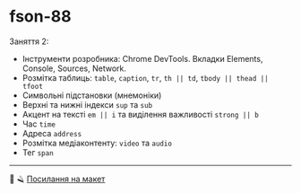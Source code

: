 # fson-88

Заняття 2:

- Інструменти розробника: Chrome DevTools. Вкладки Elements, Console, Sources, Network.
- Розмітка таблиць: `table`, `caption`, `tr`, `th || td`, `tbody || thead || tfoot`
- Символьні підстановки (мнемоніки)
- Верхні та нижні індекси `sup` та `sub`
- Акцент на тексті `em || i` та виділення важливості `strong || b`
- Час `time`
- Адреса `address`
- Розмітка медіаконтенту: `video` та `audio`
- Тег `span`

---

💈 🪒
[Посилання на макет](https://www.figma.com/file/z6Rb84e4NKxe66QNokOWA8/Barbershop-EN?node-id=1374%3A32)
